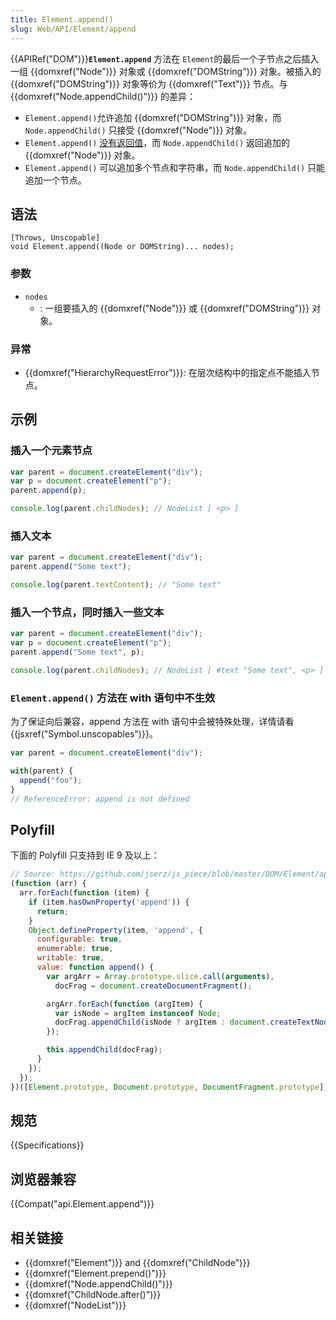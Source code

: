 ```yaml
---
title: Element.append()
slug: Web/API/Element/append
---
```


{{APIRef("DOM")}}**`Element.append`** 方法在 `Element`的最后一个子节点之后插入一组 {{domxref("Node")}} 对象或 {{domxref("DOMString")}} 对象。被插入的 {{domxref("DOMString")}} 对象等价为 {{domxref("Text")}} 节点。与 {{domxref("Node.appendChild()")}} 的差异：

- `Element.append()`允许追加 {{domxref("DOMString")}} 对象，而 `Node.appendChild()` 只接受 {{domxref("Node")}} 对象。
- `Element.append()` [没有返回值](https://repl.it/FgPh/1)，而 `Node.appendChild()` 返回追加的 {{domxref("Node")}} 对象。
- `Element.append()` 可以追加多个节点和字符串，而 `Node.appendChild()` 只能追加一个节点。

## 语法

```plain
[Throws, Unscopable]
void Element.append((Node or DOMString)... nodes);
```

### 参数

- `nodes`
  - : 一组要插入的 {{domxref("Node")}} 或 {{domxref("DOMString")}} 对象。

### 异常

- {{domxref("HierarchyRequestError")}}: 在层次结构中的指定点不能插入节点。

## 示例

### 插入一个元素节点

```js
var parent = document.createElement("div");
var p = document.createElement("p");
parent.append(p);

console.log(parent.childNodes); // NodeList [ <p> ]
```

### 插入文本

```js
var parent = document.createElement("div");
parent.append("Some text");

console.log(parent.textContent); // "Some text"
```

### 插入一个节点，同时插入一些文本

```js
var parent = document.createElement("div");
var p = document.createElement("p");
parent.append("Some text", p);

console.log(parent.childNodes); // NodeList [ #text "Some text", <p> ]
```

### `Element.append()` 方法在 with 语句中不生效

为了保证向后兼容，append 方法在 with 语句中会被特殊处理，详情请看 {{jsxref("Symbol.unscopables")}}。

```js
var parent = document.createElement("div");

with(parent) {
  append("foo");
}
// ReferenceError: append is not defined
```

## Polyfill

下面的 Polyfill 只支持到 IE 9 及以上：

```js
// Source: https://github.com/jserz/js_piece/blob/master/DOM/Element/append()/append().md
(function (arr) {
  arr.forEach(function (item) {
    if (item.hasOwnProperty('append')) {
      return;
    }
    Object.defineProperty(item, 'append', {
      configurable: true,
      enumerable: true,
      writable: true,
      value: function append() {
        var argArr = Array.prototype.slice.call(arguments),
          docFrag = document.createDocumentFragment();

        argArr.forEach(function (argItem) {
          var isNode = argItem instanceof Node;
          docFrag.appendChild(isNode ? argItem : document.createTextNode(String(argItem)));
        });

        this.appendChild(docFrag);
      }
    });
  });
})([Element.prototype, Document.prototype, DocumentFragment.prototype]);
```

## 规范

{{Specifications}}

## 浏览器兼容

{{Compat("api.Element.append")}}

## 相关链接

- {{domxref("Element")}} and {{domxref("ChildNode")}}
- {{domxref("Element.prepend()")}}
- {{domxref("Node.appendChild()")}}
- {{domxref("ChildNode.after()")}}
- {{domxref("NodeList")}}
